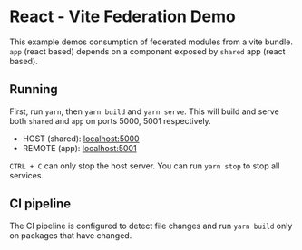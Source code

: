# React - Vite Federation Demo

This example demos consumption of federated modules from a vite bundle. `app` (react based) depends on a component exposed by `shared` app (react based).

## Running

First, run `yarn`, then `yarn build` and `yarn serve`. This will build and serve both `shared` and `app` on ports 5000, 5001 respectively.

- HOST (shared): [localhost:5000](http://localhost:5000/)
- REMOTE (app): [localhost:5001](http://localhost:5001/)

`CTRL + C` can only stop the host server. You can run `yarn stop` to stop all services.

## CI pipeline

The CI pipeline is configured to detect file changes and run `yarn build` only on packages that have changed. 